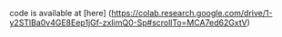 code is available at [here] (https://colab.research.google.com/drive/1-y2STlBa0v4GE8Eep1jGf-zxIimQ0-Sp#scrollTo=MCA7ed62GxtV)
